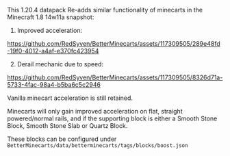 This 1.20.4 datapack Re-adds similar functionality of minecarts in the Minecraft 1.8 14w11a snapshot:

1. Improved acceleration:


https://github.com/RedSyven/BetterMinecarts/assets/117309505/289e48fd-19f0-4012-a4af-e370fc423954


2. Derail mechanic due to speed:


https://github.com/RedSyven/BetterMinecarts/assets/117309505/8326d71a-5733-4fac-98a4-b5ba6c5c2946



Vanilla minecart acceleration is still retained. 

Minecarts will only gain improved acceleration on flat, straight powered/normal rails, and if the supporting block is either a Smooth Stone Block, Smooth Stone Slab or Quartz Block.

These blocks can be configured under `BetterMinecarts/data/betterminecarts/tags/blocks/boost.json`
